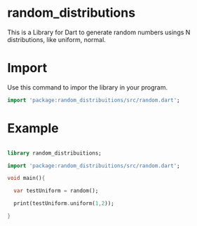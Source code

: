 # random_distributions

This is a Library for Dart to generate random numbers usings N distributions, like uniform, normal.


# Import

Use this command to impor the library in your program.

```Dart
import 'package:random_distribuitions/src/random.dart';
```

# Example

```Dart

library random_distribuitions;

import 'package:random_distribuitions/src/random.dart';

void main(){

  var testUniform = random();

  print(testUniform.uniform(1,2));

}

```


